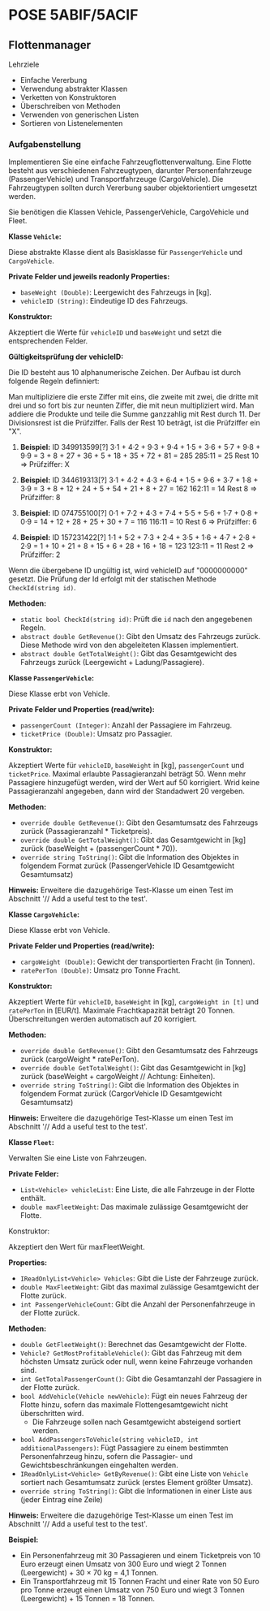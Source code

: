 ﻿# POSE 5ABIF/5ACIF

## Flottenmanager

Lehrziele

- Einfache Vererbung
- Verwendung abstrakter Klassen 
- Verketten von Konstruktoren
- Überschreiben von Methoden
- Verwenden von generischen Listen
- Sortieren von Listenelementen

### Aufgabenstellung

Implementieren Sie eine einfache Fahrzeugflottenverwaltung. Eine Flotte besteht aus verschiedenen Fahrzeugtypen, darunter Personenfahrzeuge (PassengerVehicle) und Transportfahrzeuge (CargoVehicle). Die Fahrzeugtypen sollten durch Vererbung sauber objektorientiert umgesetzt werden.

Sie benötigen die Klassen Vehicle, PassengerVehicle, CargoVehicle und Fleet.

**Klasse `Vehicle`:**

Diese abstrakte Klasse dient als Basisklasse für `PassengerVehicle` und `CargoVehicle`.

**Private Felder und jeweils readonly Properties:**

- `baseWeight (Double)`: Leergewicht des Fahrzeugs in [kg].
- `vehicleID (String)`: Eindeutige ID des Fahrzeugs.

**Konstruktor:**

Akzeptiert die Werte für `vehicleID` und `baseWeight` und setzt die entsprechenden Felder.

**Gültigkeitsprüfung der vehicleID:**

Die ID besteht aus 10 alphanumerische Zeichen. Der Aufbau ist durch folgende Regeln definniert:

Man multipliziere die erste Ziffer mit eins, die zweite mit zwei, die dritte mit drei und so fort bis zur neunten Ziffer, die mit neun multipliziert wird. Man addiere die Produkte und teile die Summe ganzzahlig mit Rest durch 11. Der Divisionsrest ist die Prüfziffer. Falls der Rest 10 beträgt, ist die Prüfziffer ein "X". 

1. **Beispiel:** ID 349913599[?] 
3·1 + 4·2 + 9·3 + 9·4 + 1·5 + 3·6 + 5·7 + 9·8 + 9·9 = 3 + 8 + 27 + 36 + 5 + 18 + 35 + 72 + 81 = 285 
285:11 = 25 Rest 10 ⇒ Prüfziffer: X 

2. **Beispiel:** ID 344619313[?]
3·1 + 4·2 + 4·3 + 6·4 + 1·5 + 9·6 + 3·7 + 1·8 + 3·9 = 3 + 8 + 12 + 24 + 5 + 54 + 21 + 8 + 27 = 162 
162:11 = 14 Rest 8 ⇒ Prüfziffer: 8 

3. **Beispiel:** ID 074755100[?]
0·1 + 7·2 + 4·3 + 7·4 + 5·5 + 5·6 + 1·7 + 0·8 + 0·9 = 14 + 12 + 28 + 25 + 30 + 7 = 116 
116:11 = 10 Rest 6 ⇒ Prüfziffer: 6 

4. **Beispiel:** ID 157231422[?]
1·1 + 5·2 + 7·3 + 2·4 + 3·5 + 1·6 + 4·7 + 2·8 + 2·9 = 1 + 10 + 21 + 8 + 15 + 6 + 28 + 16 + 18 = 123 
123:11 = 11 Rest 2 ⇒ Prüfziffer: 2

Wenn die übergebene ID ungültig ist, wird vehicleID auf "0000000000" gesetzt. Die Prüfung der Id erfolgt mit der statischen Methode `CheckId(string id)`.

**Methoden:**

- `static bool CheckId(string id)`: Prüft die `id` nach den angegebenen Regeln.
- `abstract double GetRevenue()`: Gibt den Umsatz des Fahrzeugs zurück. Diese Methode wird von den abgeleiteten Klassen implementiert.
- `abstract double GetTotalWeight()`: Gibt das Gesamtgewicht des Fahrzeugs zurück (Leergewicht + Ladung/Passagiere).

**Klasse `PassengerVehicle`:**

Diese Klasse erbt von Vehicle.

**Private Felder und Properties (read/write):**

- `passengerCount (Integer)`: Anzahl der Passagiere im Fahrzeug.
- `ticketPrice (Double)`: Umsatz pro Passagier.

**Konstruktor:**

Akzeptiert Werte für `vehicleID`, `baseWeight` in [kg], `passengerCount` und `ticketPrice`.
Maximal erlaubte Passagieranzahl beträgt 50. Wenn mehr Passagiere hinzugefügt werden, wird der Wert auf 50 korrigiert. Wrid keine Passagieranzahl angegeben, dann wird der Standadwert 20 vergeben.

**Methoden:**

- `override double GetRevenue()`: Gibt den Gesamtumsatz des Fahrzeugs zurück (Passagieranzahl * Ticketpreis).
- `override double GetTotalWeight()`: Gibt das Gesamtgewicht in [kg] zurück (baseWeight + (passengerCount * 70)).
- `override string ToString()`: Gibt die Information des Objektes in folgendem Format zurück (PassengerVehicle ID Gesamtgewicht Gesamtumsatz)

**Hinweis:** Erweitere die dazugehörige Test-Klasse um einen Test im Abschnitt '// Add a useful test to the test'. 

**Klasse `CargoVehicle`:**

Diese Klasse erbt von Vehicle.

**Private Felder und Properties (read/write):**

- `cargoWeight (Double)`: Gewicht der transportierten Fracht (in Tonnen).
- `ratePerTon (Double)`: Umsatz pro Tonne Fracht.

**Konstruktor:**

Akzeptiert Werte für `vehicleID`, `baseWeight` in [kg], `cargoWeight in [t]` und `ratePerTon` in [EUR/t]. Maximale Frachtkapazität beträgt 20 Tonnen. Überschreitungen werden automatisch auf 20 korrigiert.

**Methoden:**

- `override double GetRevenue()`: Gibt den Gesamtumsatz des Fahrzeugs zurück (cargoWeight * ratePerTon).
- `override double GetTotalWeight()`: Gibt das Gesamtgewicht in [kg] zurück (baseWeight + cargoWeight // Achtung: Einheiten).
- `override string ToString()`: Gibt die Information des Objektes in folgendem Format zurück (CargorVehicle ID Gesamtgewicht Gesamtumsatz)

**Hinweis:** Erweitere die dazugehörige Test-Klasse um einen Test im Abschnitt '// Add a useful test to the test'. 

**Klasse `Fleet`:**

Verwalten Sie eine Liste von Fahrzeugen.

**Private Felder:**

- `List<Vehicle> vehicleList`: Eine Liste, die alle Fahrzeuge in der Flotte enthält.
- `double maxFleetWeight`: Das maximale zulässige Gesamtgewicht der Flotte.

Konstruktor:

Akzeptiert den Wert für maxFleetWeight.

**Properties:**

- `IReadOnlyList<Vehicle> Vehicles`: Gibt die Liste der Fahrzeuge zurück.
- `double MaxFleetWeight`: Gibt das maximal zulässige Gesamtgewicht der Flotte zurück.
- `int PassengerVehicleCount`: Gibt die Anzahl der Personenfahrzeuge in der Flotte zurück.

**Methoden:**

- `double GetFleetWeight()`: Berechnet das Gesamtgewicht der Flotte.
- `Vehicle? GetMostProfitableVehicle()`: Gibt das Fahrzeug mit dem höchsten Umsatz zurück oder null, wenn keine Fahrzeuge vorhanden sind.
- `int GetTotalPassengerCount()`: Gibt die Gesamtanzahl der Passagiere in der Flotte zurück.
- `bool AddVehicle(Vehicle newVehicle)`: Fügt ein neues Fahrzeug der Flotte hinzu, sofern das maximale Flottengesamtgewicht nicht überschritten wird.
    - Die Fahrzeuge sollen nach Gesamtgewicht absteigend sortiert werden.
- `bool AddPassengersToVehicle(string vehicleID, int additionalPassengers)`: Fügt Passagiere zu einem bestimmten Personenfahrzeug hinzu, sofern die Passagier- und Gewichtsbeschränkungen eingehalten werden.
- `IReadOnlyList<Vehicle> GetByRevenue()`: Gibt eine Liste von `Vehicle` sortiert nach Gesamtumsatz zurück (erstes Element größter Umsatz). 
- `override string ToString()`: Gibt die Informationen in einer Liste aus (jeder Eintrag eine Zeile)

**Hinweis:** Erweitere die dazugehörige Test-Klasse um einen Test im Abschnitt '// Add a useful test to the test'. 

**Beispiel:**

- Ein Personenfahrzeug mit 30 Passagieren und einem Ticketpreis von 10 Euro erzeugt einen Umsatz von 300 Euro und wiegt 2 Tonnen (Leergewicht) + 30 × 70 kg = 4,1 Tonnen.
- Ein Transportfahrzeug mit 15 Tonnen Fracht und einer Rate von 50 Euro pro Tonne erzeugt einen Umsatz von 750 Euro und wiegt 3 Tonnen (Leergewicht) + 15 Tonnen = 18 Tonnen.

